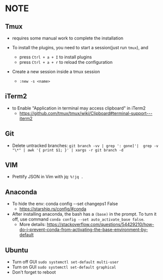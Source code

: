 # NOTE

## Tmux

- requires some manual work to complete the installation

- To install the plugins, you need to start a session(just run `tmux`), and
  - press `Ctrl + a + I` to install plugins
  - press `Ctrl + a + r` to reload the configuration

- Create a new session inside a tmux session
  - `:new -s <name>`

## iTerm2

- to Enable "Application in terminal may access clipboard" in iTerm2
  - <https://github.com/tmux/tmux/wiki/Clipboard#terminal-support---iterm2>

## Git

- Delete untracked branches: `git branch -vv | grep ': gone]'|  grep -v "\*" | awk '{ print $1; }' | xargs -r git branch -d`

## VIM

- Prettify JSON in Vim with jq: `%!jq .`

## Anaconda

- To hide the env: conda config --set changeps1 False
  - <https://starship.rs/config/#conda>
- After installing anaconda, the bash has a `(base)` in the prompt. To turn it off, use command `conda config --set auto_activate_base false`.
  - More details: <https://stackoverflow.com/questions/54429210/how-do-i-prevent-conda-from-activating-the-base-environment-by-default>

## Ubuntu

- Turn off GUI `sudo systemctl set-default multi-user`
- Turn on GUI `sudo systemctl set-default graphical`
- Don't forget to reboot

